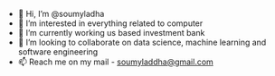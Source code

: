 - 👋 Hi, I’m @soumyladha
- 👀 I’m interested in everything related to computer
- 🌱 I’m currently working us based investment bank
- 💞️ I’m looking to collaborate on data science, machine learning and software engineering
- 📫 Reach me on my mail - soumyladdha@gmail.com

<!---
soumyladha/soumyladha is a ✨ special ✨ repository because its `README.md` (this file) appears on your GitHub profile.
You can click the Preview link to take a look at your changes.
--->

